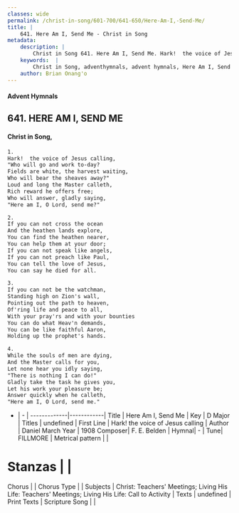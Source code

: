 ```yaml
---
classes: wide
permalink: /christ-in-song/601-700/641-650/Here-Am-I,-Send-Me/
title: |
    641. Here Am I, Send Me - Christ in Song
metadata:
    description: |
        Christ in Song 641. Here Am I, Send Me. Hark!  the voice of Jesus calling, "Who will go and work to-day? Fields are white, the harvest waiting, Who will bear the sheaves away?" Loud and long the Master calleth, Rich reward he offers free; Who will answer, gladly saying, "Here am I, O Lord, send me?"
    keywords:  |
        Christ in Song, adventhymnals, advent hymnals, Here Am I, Send Me, Hark!  the voice of Jesus calling. 
    author: Brian Onang'o
---
```


#### Advent Hymnals
## 641. HERE AM I, SEND ME
####  Christ in Song,

```txt
1.
Hark!  the voice of Jesus calling,
"Who will go and work to-day?
Fields are white, the harvest waiting,
Who will bear the sheaves away?"
Loud and long the Master calleth,
Rich reward he offers free;
Who will answer, gladly saying,
"Here am I, O Lord, send me?"

2.
If you can not cross the ocean
And the heathen lands explore,
You can find the heathen nearer,
You can help them at your door;
If you can not speak like angels,
If you can not preach like Paul,
You can tell the love of Jesus,
You can say he died for all.

3.
If you can not be the watchman,
Standing high on Zion's wall,
Pointing out the path to heaven,
Of'ring life and peace to all,
With your pray'rs and with your bounties
You can do what Heav'n demands,
You can be like faithful Aaron,
Holding up the prophet's hands.

4.
While the souls of men are dying,
And the Master calls for you,
Let none hear you idly saying,
"There is nothing I can do!"
Gladly take the task he gives you,
Let his work your pleasure be;
Answer quickly when he calleth,
"Here am I, O Lord, send me."


```

- |   -  |
-------------|------------|
Title | Here Am I, Send Me |
Key | D Major |
Titles | undefined |
First Line | Hark!  the voice of Jesus calling |
Author | Daniel March
Year | 1908
Composer| F. E. Belden |
Hymnal|  - |
Tune| FILLMORE |
Metrical pattern | |
# Stanzas |  |
Chorus |  |
Chorus Type |  |
Subjects | Christ: Teachers' Meetings; Living His Life: Teachers' Meetings; Living His Life: Call to Activity |
Texts | undefined |
Print Texts | 
Scripture Song |  |
    

